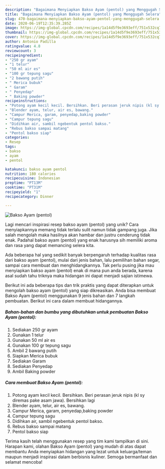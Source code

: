 ```yaml
---
description: "Bagaimana Menyiapkan Bakso Ayam (pentol) yang Menggugah Selera"
title: "Bagaimana Menyiapkan Bakso Ayam (pentol) yang Menggugah Selera"
slug: 470-bagaimana-menyiapkan-bakso-ayam-pentol-yang-menggugah-selera
date: 2020-06-19T12:35:39.285Z
image: https://img-global.cpcdn.com/recipes/1a14d5f9e3693eff/751x532cq70/bakso-ayam-pentol-foto-resep-utama.jpg
thumbnail: https://img-global.cpcdn.com/recipes/1a14d5f9e3693eff/751x532cq70/bakso-ayam-pentol-foto-resep-utama.jpg
cover: https://img-global.cpcdn.com/recipes/1a14d5f9e3693eff/751x532cq70/bakso-ayam-pentol-foto-resep-utama.jpg
author: Antonio Padilla
ratingvalue: 4.8
reviewcount: 3
recipeingredient:
- "250 gr ayam"
- "1 telur"
- "50 ml air es"
- "100 gr tepung sagu"
- "2 bawang putih"
- " Merica bubuk"
- " Garam"
- " Penyedap"
- " Baking powder"
recipeinstructions:
- "Potong ayam kecil kecil. Bersihkan. Beri perasan jeruk nipis (kl sy diremas pake asam jawa). Bersihkan lagi"
- "Blender ayam, telur, air es, bawang."
- "Campur Merica, garam, penyedap,baking powder"
- "Campur tepung sagu"
- "Didihkan air, sambil ngebentuk pentol bakso."
- "Rebus bakso sampai matang"
- "Pentol bakso siap"
categories:
- Resep
tags:
- bakso
- ayam
- pentol

katakunci: bakso ayam pentol 
nutrition: 180 calories
recipecuisine: Indonesian
preptime: "PT13M"
cooktime: "PT31M"
recipeyield: "1"
recipecategory: Dinner

---
```



![Bakso Ayam (pentol)](https://img-global.cpcdn.com/recipes/1a14d5f9e3693eff/751x532cq70/bakso-ayam-pentol-foto-resep-utama.jpg)

Lagi mencari inspirasi resep bakso ayam (pentol) yang unik? Cara menyiapkannya memang tidak terlalu sulit namun tidak gampang juga. Jika salah mengolah maka hasilnya akan hambar dan justru cenderung tidak enak. Padahal bakso ayam (pentol) yang enak harusnya sih memiliki aroma dan rasa yang dapat memancing selera kita.

Ada beberapa hal yang sedikit banyak berpengaruh terhadap kualitas rasa dari bakso ayam (pentol), mulai dari jenis bahan, lalu pemilihan bahan segar, sampai cara membuat dan menghidangkannya. Tak perlu pusing jika mau menyiapkan bakso ayam (pentol) enak di mana pun anda berada, karena asal sudah tahu triknya maka hidangan ini dapat menjadi sajian istimewa.




Berikut ini ada beberapa tips dan trik praktis yang dapat diterapkan untuk mengolah bakso ayam (pentol) yang siap dikreasikan. Anda bisa membuat Bakso Ayam (pentol) menggunakan 9 jenis bahan dan 7 langkah pembuatan. Berikut ini cara dalam membuat hidangannya.

<!--inarticleads1-->

##### Bahan-bahan dan bumbu yang dibutuhkan untuk pembuatan Bakso Ayam (pentol):

1. Sediakan 250 gr ayam
1. Gunakan 1 telur
1. Gunakan 50 ml air es
1. Gunakan 100 gr tepung sagu
1. Ambil 2 bawang putih
1. Siapkan  Merica bubuk
1. Sediakan  Garam
1. Sediakan  Penyedap
1. Ambil  Baking powder




<!--inarticleads2-->

##### Cara membuat Bakso Ayam (pentol):

1. Potong ayam kecil kecil. Bersihkan. Beri perasan jeruk nipis (kl sy diremas pake asam jawa). Bersihkan lagi
1. Blender ayam, telur, air es, bawang.
1. Campur Merica, garam, penyedap,baking powder
1. Campur tepung sagu
1. Didihkan air, sambil ngebentuk pentol bakso.
1. Rebus bakso sampai matang
1. Pentol bakso siap




Terima kasih telah menggunakan resep yang tim kami tampilkan di sini. Harapan kami, olahan Bakso Ayam (pentol) yang mudah di atas dapat membantu Anda menyiapkan hidangan yang lezat untuk keluarga/teman maupun menjadi inspirasi dalam berbisnis kuliner. Semoga bermanfaat dan selamat mencoba!
